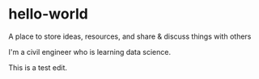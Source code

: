 # hello-world
A place to store ideas, resources, and share &amp; discuss things with others

I'm a civil engineer who is learning data science.

This is a test edit.
